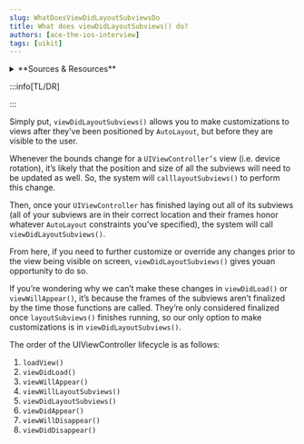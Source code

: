 ```yaml
---
slug: WhatDoesViewDidLayoutSubviewsDo
title: What does viewDidLayoutSubviews() do?
authors: [ace-the-ios-interview]
tags: [uikit]
---
```


<details>
  <summary>**Sources & Resources**</summary>

  **Main Source:** [Ace the iOS Interview](https://aryamansharda.gumroad.com/l/tcvck)

  **Additional Sources:**

  **Further Reading:**

</details>

:::info[TL/DR]

:::

Simply put, `viewDidLayoutSubviews()` allows you to make customizations to views after they’ve been positioned by `AutoLayout`, but before they are visible to the user.

Whenever the bounds change for a `UIViewController’s` view (i.e. device rotation), it’s likely that the position and size of all the subviews will need to be updated as well. So, the system will `calllayoutSubviews()` to perform this change.

Then, once your `UIViewController` has finished laying out all of its subviews (all of your subviews are in their correct location and their frames honor whatever `AutoLayout` constraints you’ve specified), the system will call `viewDidLayoutSubviews()`.

From here, if you need to further customize or override any changes prior to the view being visible on screen, `viewDidLayoutSubviews()` gives youan opportunity to do so.

If you’re wondering why we can’t make these changes in `viewDidLoad()` or `viewWillAppear()`, it’s because the frames of the subviews aren’t finalized by the time those functions are called. They’re only considered finalized once `layoutSubviews()` finishes running, so our only option to make customizations is in `viewDidLayoutSubviews()`.

The order of the UIViewController lifecycle is as follows:

1. `loadView()`
2. `viewDidLoad()`
3. `viewWillAppear()`
4. `viewWillLayoutSubviews()`
5. `viewDidLayoutSubviews()`
6. `viewDidAppear()`
7. `viewWillDisappear()`
8. `viewDidDisappear()`
